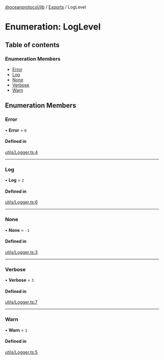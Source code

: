 [@oceanprotocol/lib](../README.md) / [Exports](../modules.md) / LogLevel

# Enumeration: LogLevel

## Table of contents

### Enumeration Members

- [Error](LogLevel.md#error)
- [Log](LogLevel.md#log)
- [None](LogLevel.md#none)
- [Verbose](LogLevel.md#verbose)
- [Warn](LogLevel.md#warn)

## Enumeration Members

### Error

• **Error** = ``0``

#### Defined in

[utils/Logger.ts:4](https://github.com/oceanprotocol/ocean.js/blob/fbcd13ac/src/utils/Logger.ts#L4)

___

### Log

• **Log** = ``2``

#### Defined in

[utils/Logger.ts:6](https://github.com/oceanprotocol/ocean.js/blob/fbcd13ac/src/utils/Logger.ts#L6)

___

### None

• **None** = ``-1``

#### Defined in

[utils/Logger.ts:3](https://github.com/oceanprotocol/ocean.js/blob/fbcd13ac/src/utils/Logger.ts#L3)

___

### Verbose

• **Verbose** = ``3``

#### Defined in

[utils/Logger.ts:7](https://github.com/oceanprotocol/ocean.js/blob/fbcd13ac/src/utils/Logger.ts#L7)

___

### Warn

• **Warn** = ``1``

#### Defined in

[utils/Logger.ts:5](https://github.com/oceanprotocol/ocean.js/blob/fbcd13ac/src/utils/Logger.ts#L5)
